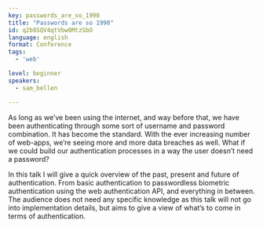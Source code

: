 ```yaml
---
key: passwords_are_so_1990
title: "Passwords are so 1990"
id: q2b8SQV4qtVbw0MtzSbO
language: english
format: Conference
tags:
  - 'web'

level: beginner
speakers:
  - sam_bellen

---
```


As long as we’ve been using the internet, and way before that, we have been authenticating through some sort of username and password combination. It has become the standard. With the ever increasing number of web-apps, we’re seeing more and more data breaches as well. What if we could build our authentication processes in a way the user doesn’t need a password?

In this talk I will give a quick overview of the past, present and future of authentication. From basic authentication to passwordless biometric authentication using the web authentication API, and everything in between. The audience does not need any specific knowledge as this talk will not go into implementation details, but aims to give a view of what’s to come in terms of authentication.

